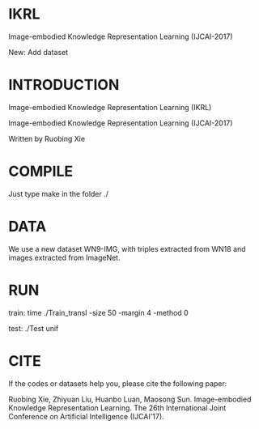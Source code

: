 # IKRL

Image-embodied Knowledge Representation Learning (IJCAI-2017)

New: Add dataset


# INTRODUCTION

Image-embodied Knowledge Representation Learning (IKRL)

Image-embodied Knowledge Representation Learning (IJCAI-2017)

Written by Ruobing Xie


# COMPILE 

Just type make in the folder ./


# DATA

We use a new dataset WN9-IMG, with triples extracted from WN18 and images extracted from ImageNet.


# RUN

train: time ./Train_transI -size 50 -margin 4 -method 0

test: ./Test unif


# CITE

If the codes or datasets help you, please cite the following paper:

Ruobing Xie, Zhiyuan Liu, Huanbo Luan, Maosong Sun. Image-embodied Knowledge Representation Learning. The 26th International Joint Conference on Artificial Intelligence (IJCAI'17).
